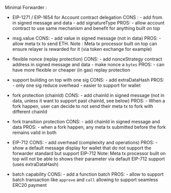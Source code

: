 Minimal Forwarder :

- EIP-1271 / EIP-1654 for Account contract delegation
    CONS :
        - add from in signed message and data
        - add signatureType
    PROS:
        - allow account contract to use same mechanism and benefit for anything built on top

- msg.value 
    CONS:
        - add value in signed message (not in data)
    PROS:
        - allow meta tx to send ETH.
            Note : Meta tx processor built on top can ensure relayer is rewarded for it (via token exchange for example)

- flexible nonce (replay protection)
    CONS:
        - add nonceStrategy contract address in signed message and data
        - make nonce a `bytes`
    PROS:
        - can have more flexible or cheaper (in gas) replay protection

- support building on top with one sig
    CONS:
        - add extraDataHash
    PROS:
        - only one sig reduce overhead
        - easier to support for wallet

- fork protection (chainId)
    CONS:
        - add chainId in signed message (not in data, unless it want to support past chainId, see below)
    PROS:
        - When a fork happen, user can decide to not send their meta tx to fork with different chainId

- fork transition protection 
    CONS:
        - add chainId in signed message and data
    PROS:
        - when a fork happen, any meta tx submitted before the fork remains valid in both

- EIP-712
    CONS:
        - add overhead (compleixity and operations)
    PROS: 
        - show a default message display for wallet that do not support the forwarder standard but support EIP-712
            Note: Meta tx processor built on top will not be able to shows their parameter via default EIP-712 support (uses extraDataHash)

- batch capability
    CONS:
        - add a function batch
    PROS:
        - allow to support batch transaction like `approve` and `call` allowing to support seamless ERC20 payment
    